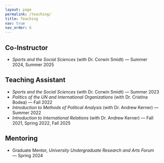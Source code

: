 ```yaml
---
layout: page
permalink: /teaching/
title: Teaching
nav: true
nav_order: 6
---
```


## Co-Instructor    
- *Sports and the Social Sciences* (with Dr. Corwin Smidt) — Summer 2024, Summer 2025

## Teaching Assistant  
- *Sports and the Social Sciences* (with Dr. Corwin Smidt) — Summer 2023  
- *Politics of the UN and International Organizations* (with Dr. Cristina Bodea) — Fall 2022  
- *Introduction to Methods of Political Analysis* (with Dr. Andrew Kerner) — Summer 2022  
- *Introduction to International Relations* (with Dr. Andrew Kerner) — Fall 2021, Spring 2022, Fall 2025

## Mentoring
- Graduate Mentor, *University Undergraduate Research and Arts Forum* — Spring 2024
